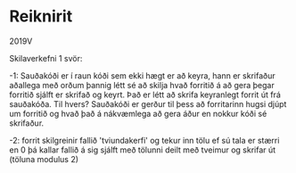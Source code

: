 # Reiknirit
2019V

Skilaverkefni 1 svör:

-1:
  Sauðakóði er í raun kóði sem ekki hægt er að keyra, hann er skrifaður aðallega með orðum þannig létt sé að skilja
  hvað forritið á að gera þegar forritið sjálft er skrifað og keyrt. Það er létt að skrifa keyranlegt forrit út frá sauðakóða.
  Til hvers? Sauðakóði er gerður til þess að forritarinn hugsi djúpt um forritið og hvað það á nákvæmlega að gera áður en
  nokkur kóði sé skrifaður.
  
-2:
  forrit skilgreinir fallið 'tviundakerfi' og tekur inn tölu
    ef sú tala er stærri en 0
        þá kallar fallið á sig sjálft með tölunni deilt með tveimur
        og skrifar út (töluna modulus 2)

